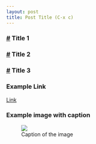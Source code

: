 ```yaml
---
layout: post
title: Post Title (C-x c)
---
```


### <a id="part_1" href="#part_1" class="header-anchor">#</a> Title 1
### <a id="part_1" href="#part_2" class="header-anchor">#</a> Title 2
### <a id="part_1" href="#part_3" class="header-anchor">#</a> Title 3

### Example Link

<a target="_blank" rel="noopener noreferrer nofollow" href="#">Link</a>

### Example image with caption

<figure>
    <img src="/path/to/file.png">
    <figcaption>Caption of the image</figcaption>
</figure>
